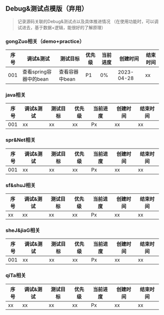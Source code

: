 ## Debug&测试点模版（弃用）
> 记录源码关联的Debug&测试点以及具体推进情况
> （在使用功能时，可以调试进去，基于数据+逻辑，能很好的了解原理）

### gongZuo相关（demo+practice）
| 序号  | 调试&测试            | 测试目标      | 优先级 | 当前进度 | 创建时间       | 结束时间 |
|-----|------------------|-----------|-----|------|------------|------|
| 001 | 查看spring容器中的bean | 查看容器中bean | P1  | 0%   | 2023-04-28 | xx   |

### java相关
| 序号  | 调试&测试 | 测试目标 | 优先级 | 当前进度 | 创建时间 | 结束时间 |
|-----|-------|------|-----|------|------|------|
| 001 | xx    | xx   | xx  | Px   | xx   | xx   |

### spr&Net相关
| 序号  | 调试&测试 | 测试目标 | 优先级 | 当前进度 | 创建时间 | 结束时间 |
|-----|-------|------|-----|------|------|------|
| 001 | xx    | xx   | xx  | Px   | xx   | xx   |

### sf&shuJ相关
| 序号  | 调试&测试 | 测试目标 | 优先级 | 当前进度 | 创建时间 | 结束时间 |
|-----|-------|------|-----|------|------|------|
| xx  | xx    | xx   | xx  | Px   | xx   | xx   |

### sheJ&jiaG相关
| 序号  | 调试&测试 | 测试目标 | 优先级 | 当前进度 | 创建时间 | 结束时间 |
|-----|-------|------|-----|------|------|------|
| 001 | xx    | xx   | xx  | Px   | xx   | xx   |

### qiTa相关
| 序号  | 调试&测试 | 测试目标 | 优先级 | 当前进度 | 创建时间 | 结束时间 |
|-----|-------|------|-----|------|------|------|
| xx  | xx    | xx   | xx  | Px   | xx   | xx   |